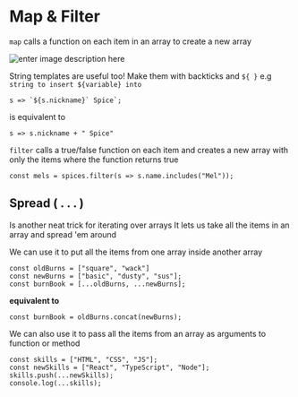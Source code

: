 # Map & Filter

`map` calls a function on each item in an array to create a new array

![enter image description here](https://i.ibb.co/NskBPsB/1245.png)

String templates are useful too! Make them with backticks and `${ }` e.g
`string to insert ${variable} into`

    s => `${s.nickname}` Spice`;

is equivalent to 

    s => s.nickname + " Spice"
`filter` calls a true/false function on each item and creates a new array with only the items where the function returns true

    const mels = spices.filter(s => s.name.includes("Mel"));

## Spread ( . . . )
Is another neat trick for iterating over arrays 
It lets us take all the items in an array and spread 'em around

We can use it to put all the items from one array inside another array 

    const oldBurns = ["square", "wack"]
    const newBurns = ["basic", "dusty", "sus"];
    const burnBook = [...oldBurns, ...newBurns];

**equivalent to** 

`const burnBook = oldBurns.concat(newBurns);`

We can also use it to pass all the items from an array as arguments to function or method

    const skills = ["HTML", "CSS", "JS"];
    const newSkills = ["React", "TypeScript", "Node"];
    skills.push(...newSkills);
    console.log(...skills);
